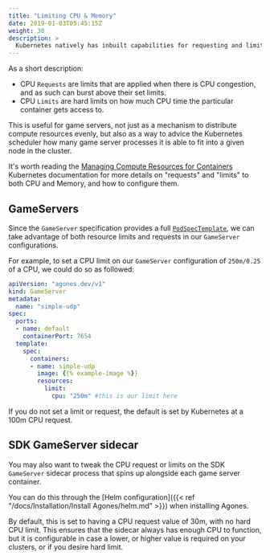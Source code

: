 ```yaml
---
title: "Limiting CPU & Memory"
date: 2019-01-03T05:45:15Z
weight: 30
description: >
  Kubernetes natively has inbuilt capabilities for requesting and limiting both CPU and Memory usage of running containers.
---
```


As a short description:

- CPU `Requests` are limits that are applied when there is CPU congestion, and as such can burst above their set limits.
- CPU `Limits` are hard limits on how much CPU time the particular container gets access to.

This is useful for game servers, not just as a mechanism to distribute compute resources evenly, but also as a way
to advice the Kubernetes scheduler how many game server processes it is able to fit into a given node in the cluster.

It's worth reading the [Managing Compute Resources for Containers](https://kubernetes.io/docs/concepts/configuration/manage-compute-resources-container/)
Kubernetes documentation for more details on "requests" and "limits" to both CPU and Memory, and how to configure them.

## GameServers

Since the `GameServer` specification provides a full [`PodSpecTemplate`](https://v1-15.docs.kubernetes.io/docs/reference/generated/kubernetes-api/v1.15/#podtemplatespec-v1-core),
we can take advantage of both resource limits and requests in our `GameServer` configurations. 

For example, to set a CPU limit on our `GameServer` configuration of `250m/0.25` of a CPU,
we could do so as followed:

```yaml
apiVersion: "agones.dev/v1"
kind: GameServer
metadata:
  name: "simple-udp"
spec:
  ports:
  - name: default
    containerPort: 7654
  template:
    spec:
      containers:
      - name: simple-udp
        image: {{% example-image %}}
        resources:
          limit:
            cpu: "250m" #this is our limit here
```

If you do not set a limit or request, the default is set by Kubernetes at a 100m CPU request. 

## SDK GameServer sidecar

You may also want to tweak the CPU request or limits on the SDK `GameServer` sidecar process that spins up alongside
each game server container.

You can do this through the [Helm configuration]({{< ref "/docs/Installation/Install Agones/helm.md" >}}) when installing Agones.

By default, this is set to having a CPU request value of 30m, with no hard CPU limit. This ensures that the sidecar always has enough CPU
to function, but it is configurable in case a lower, or higher value is required on your clusters, or if you desire 
hard limit.

